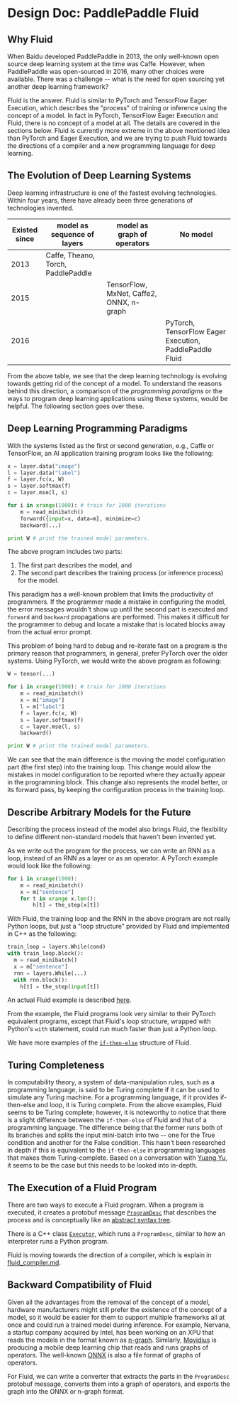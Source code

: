 # Design Doc: PaddlePaddle Fluid

## Why Fluid

When Baidu developed PaddlePaddle in 2013, the only well-known open source deep learning system at the time was Caffe.  However, when PaddlePaddle was open-sourced in 2016, many other choices were available. There was a challenge -- what is the need for open sourcing yet another deep learning framework?

Fluid is the answer.  Fluid is similar to PyTorch and TensorFlow Eager Execution, which describes the "process" of training or inference using the concept of a model.  In fact in PyTorch, TensorFlow Eager Execution and Fluid, there is no  concept of a model at all. The details are covered in the sections below. Fluid is currently more extreme in the above mentioned idea than PyTorch and Eager Execution, and we are trying to push Fluid towards the directions of a compiler and a new programming language for deep learning.

## The Evolution of Deep Learning Systems

Deep learning infrastructure is one of the fastest evolving technologies. Within four years, there have already been three generations of technologies invented.

<table>
<thead>
<tr>
<th>Existed since</th>
<th>model as sequence of layers</th>
<th>model as graph of operators</th>
<th>No model</th>
</tr>
</thead>
<tbody>
<tr>
<td>2013 </td>
<td>Caffe, Theano, Torch, PaddlePaddle </td>
<td> </td>
<td> </td>
</tr>
<tr>
<td>2015 </td>
<td> </td>
<td>TensorFlow, MxNet, Caffe2, ONNX, n-graph </td>
<td> </td>
</tr>
<tr>
<td>2016 </td>
<td> </td>
<td>   </td>
<td> PyTorch, TensorFlow Eager Execution, PaddlePaddle Fluid</td>
</tr>
</tbody>
</table>


From the above table, we see that the deep learning technology is evolving towards getting rid of the concept of a model.  To understand the reasons behind this direction, a comparison of the *programming paradigms* or the ways to program deep learning applications using these systems, would be helpful. The following section goes over these.

## Deep Learning Programming Paradigms

With the systems listed as the first or second generation, e.g., Caffe or TensorFlow, an AI application training program looks like the following:

```python
x = layer.data("image")
l = layer.data("label")
f = layer.fc(x, W)
s = layer.softmax(f)
c = layer.mse(l, s)

for i in xrange(1000): # train for 1000 iterations
    m = read_minibatch()
    forward({input=x, data=m}, minimize=c)
    backward(...)

print W # print the trained model parameters.
```

The above program includes two parts:

1. The first part describes the model, and
2. The second part describes the training process (or inference process) for the model.

This paradigm has a well-known problem that limits the productivity of programmers. If the programmer made a mistake in configuring the model, the error messages wouldn't show up until the second part is executed and `forward` and `backward` propagations are performed. This makes it difficult for the programmer to debug and locate a mistake that is located blocks away from the actual error prompt.

This problem of being hard to debug and re-iterate fast on a program is the primary reason that programmers, in general,  prefer PyTorch over the older systems.  Using PyTorch, we would write the above program as following:

```python
W = tensor(...)

for i in xrange(1000): # train for 1000 iterations
    m = read_minibatch()
    x = m["image"]
    l = m["label"]
    f = layer.fc(x, W)
    s = layer.softmax(f)
    c = layer.mse(l, s)
    backward()

print W # print the trained model parameters.
```

We can see that the main difference is the moving the model configuration part (the first step) into the training loop.  This change would allow the mistakes in model configuration to be reported where they actually appear in the programming block.  This change also represents the model better, or its forward pass, by keeping the configuration process in the training loop.

## Describe Arbitrary Models for the Future

Describing the process instead of the model also brings Fluid, the flexibility to define different non-standard models that haven't been invented yet.

As we write out the program for the process, we can write an RNN as a loop, instead of an RNN as a layer or as an operator.  A PyTorch example would look like the following:

```python
for i in xrange(1000):
    m = read_minibatch()
    x = m["sentence"]
    for t in xrange x.len():
        h[t] = the_step(x[t])
```        

With Fluid, the training loop and the RNN in the above program are not really Python loops, but just a "loop structure" provided by Fluid and implemented in C++ as the following:

```python
train_loop = layers.While(cond)
with train_loop.block():
  m = read_minibatch()
  x = m["sentence"]
  rnn = layers.While(...)
  with rnn.block():
    h[t] = the_step(input[t])
```    

An actual Fluid example is described  [here](https://github.com/PaddlePaddle/Paddle/blob/bde090a97564b9c61a6aaa38b72ccc4889d102d9/python/paddle/fluid/tests/unittests/test_while_op.py#L50-L58).

From the example, the Fluid programs look very similar to their PyTorch equivalent programs, except that Fluid's loop structure, wrapped with Python's `with` statement, could run much faster than just a Python loop.

We have more examples of the [`if-then-else`](https://github.com/PaddlePaddle/FluidDoc/tree/develop/doc/fluid/design/execution/if_else_op.md) structure of Fluid.

## Turing Completeness

In computability theory, a system of data-manipulation rules, such as a programming language, is said to be Turing complete if it can be used to simulate any Turing machine.  For a programming language, if it provides if-then-else and loop, it is Turing complete.  From the above examples, Fluid seems to be Turing complete; however, it is noteworthy to notice that there  is a slight difference between the `if-then-else` of Fluid and that of a programming language. The difference being that the former runs both of its branches and splits the input mini-batch into two -- one for the True condition and another for the False condition. This hasn't been researched in depth if this is equivalent to the `if-then-else` in programming languages that makes them Turing-complete.  Based on a conversation with [Yuang Yu](https://research.google.com/pubs/104812.html), it seems to be the case but this needs to be looked into in-depth.

## The Execution of a Fluid Program

There are two ways to execute a Fluid program.  When a program is executed, it creates a protobuf message [`ProgramDesc`](https://github.com/PaddlePaddle/Paddle/blob/a91efdde6910ce92a78e3aa7157412c4c88d9ee8/paddle/framework/framework.proto#L145) that describes the process and is conceptually like an [abstract syntax tree](https://en.wikipedia.org/wiki/Abstract_syntax_tree).

There is a C++ class [`Executor`](https://github.com/PaddlePaddle/Paddle/blob/develop/paddle/fluid/framework/executor.h), which runs a `ProgramDesc`, similar to how an interpreter runs a Python program.

Fluid is moving towards the direction of a compiler, which is explain in [fluid_compiler.md](../fluid_compiler.html).

## Backward Compatibility of Fluid

Given all the advantages from the removal of the concept of a *model*, hardware manufacturers might still prefer the existence of the concept of a model, so it would be easier for them to support multiple frameworks all at once and could run a trained model during inference.  For example, Nervana, a startup company acquired by Intel, has been working on an XPU that reads the models in the format known as [n-graph](https://github.com/NervanaSystems/ngraph).  Similarly, [Movidius](https://www.movidius.com/) is producing a mobile deep learning chip that reads and runs graphs of operators.  The well-known [ONNX](https://github.com/onnx/onnx) is also a file format of graphs of operators.

For Fluid, we can write a converter that extracts the parts in the `ProgramDesc` protobuf message, converts them into a graph of operators, and exports the graph into the ONNX or n-graph format.
